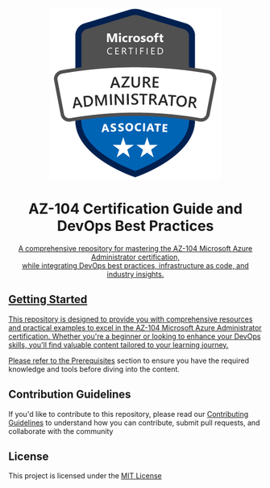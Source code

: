 <p align="center">
  <img src="imgs/azure-administrator-associate.png" alt="AZ-104 Certification Badge">
</p>

<h1 align="center">AZ-104 Certification Guide and DevOps Best Practices</h1>

<p align="center">
  <a href="https://github.com/AnthonyByansi/AzureAdminPro/blob/main/LICENSE">
</p>

<p align="center">
  A comprehensive repository for mastering the AZ-104 Microsoft Azure Administrator certification, <br>
  while integrating DevOps best practices, infrastructure as code, and industry insights.
</p>

## Getting Started

This repository is designed to provide you with comprehensive resources and practical examples to excel in the AZ-104 Microsoft Azure Administrator certification. Whether you're a beginner or looking to enhance your DevOps skills, you'll find valuable content tailored to your learning journey.

Please refer to the [Prerequisites](Prerequisites.md) section to ensure you have the required knowledge and tools before diving into the content.

## Contribution Guidelines

If you'd like to contribute to this repository, please read our [Contributing Guidelines](CONTRIBUTING.md) to understand how you can contribute, submit pull requests, and collaborate with the community

## License

This project is licensed under the [MIT License](LICENSE)
